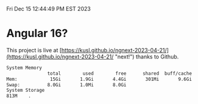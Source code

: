 Fri Dec 15 12:44:49 PM EST 2023

# Angular 16?


This project is live at [https://kusl.github.io/ngnext-2023-04-21/](https://kusl.github.io/ngnext-2023-04-21/ "next!") thanks to Github.

```bash
System Memory
               total        used        free      shared  buff/cache   available
Mem:            15Gi       1.9Gi       4.4Gi       301Mi       9.6Gi        13Gi
Swap:          8.0Gi       1.0Mi       8.0Gi
System Storage
813M	.
```
```bash
